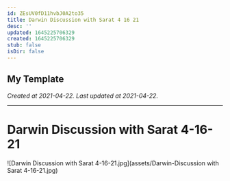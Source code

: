 ```yaml
---
id: ZEsUV0fD11hvbJ0A2to35
title: Darwin Discussion with Sarat 4 16 21
desc: ''
updated: 1645225706329
created: 1645225706329
stub: false
isDir: false
---
```

My Template
---

_Created at 2021-04-22._
_Last updated at 2021-04-22._




---

# Darwin Discussion with Sarat 4-16-21


![Darwin Discussion with Sarat 4-16-21.jpg](assets/Darwin-Discussion with Sarat 4-16-21.jpg)


